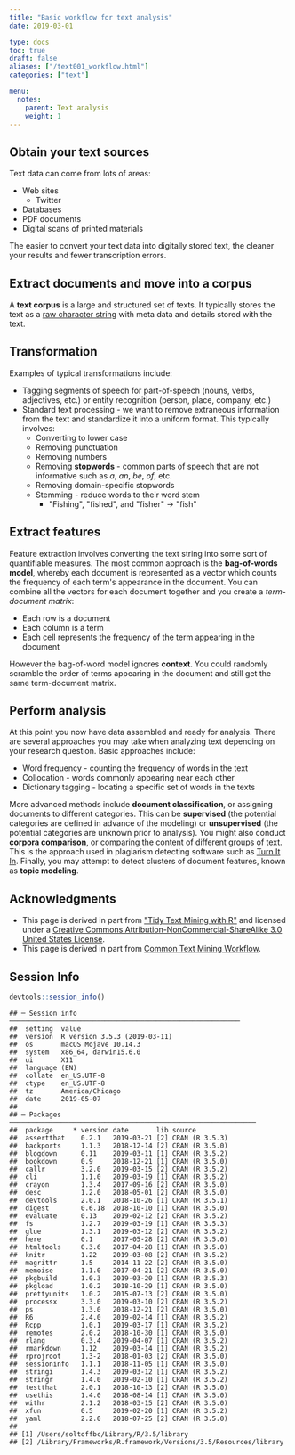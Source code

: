 ```yaml
---
title: "Basic workflow for text analysis"
date: 2019-03-01

type: docs
toc: true
draft: false
aliases: ["/text001_workflow.html"]
categories: ["text"]

menu:
  notes:
    parent: Text analysis
    weight: 1
---
```




## Obtain your text sources

Text data can come from lots of areas:

* Web sites
    * Twitter
* Databases
* PDF documents
* Digital scans of printed materials

The easier to convert your text data into digitally stored text, the cleaner your results and fewer transcription errors.

## Extract documents and move into a corpus

A **text corpus** is a large and structured set of texts. It typically stores the text as a [raw character string](http://r4ds.had.co.nz/strings.html) with meta data and details stored with the text.

## Transformation

Examples of typical transformations include:

* Tagging segments of speech for part-of-speech (nouns, verbs, adjectives, etc.) or entity recognition (person, place, company, etc.)
* Standard text processing - we want to remove extraneous information from the text and standardize it into a uniform format. This typically involves:
    * Converting to lower case
    * Removing punctuation
    * Removing numbers
    * Removing **stopwords** - common parts of speech that are not informative such as *a*, *an*, *be*, *of*, etc.
    * Removing domain-specific stopwords
    * Stemming - reduce words to their word stem
        * "Fishing", "fished", and "fisher" -> "fish"

## Extract features

Feature extraction involves converting the text string into some sort of quantifiable measures. The most common approach is the **bag-of-words model**, whereby each document is represented as a vector which counts the frequency of each term's appearance in the document. You can combine all the vectors for each document together and you create a *term-document matrix*:

* Each row is a document
* Each column is a term
* Each cell represents the frequency of the term appearing in the document

However the bag-of-word model ignores **context**. You could randomly scramble the order of terms appearing in the document and still get the same term-document matrix.

## Perform analysis

At this point you now have data assembled and ready for analysis. There are several approaches you may take when analyzing text depending on your research question. Basic approaches include:

* Word frequency - counting the frequency of words in the text
* Collocation - words commonly appearing near each other
* Dictionary tagging - locating a specific set of words in the texts

More advanced methods include **document classification**, or assigning documents to different categories. This can be **supervised** (the potential categories are defined in advance of the modeling) or **unsupervised** (the potential categories are unknown prior to analysis). You might also conduct **corpora comparison**, or comparing the content of different groups of text. This is the approach used in plagiarism detecting software such as [Turn It In](http://turnitin.com/). Finally, you may attempt to detect clusters of document features, known as **topic modeling**.

## Acknowledgments

* This page is derived in part from ["Tidy Text Mining with R"](http://tidytextmining.com/) and licensed under a [Creative Commons Attribution-NonCommercial-ShareAlike 3.0 United States License](https://creativecommons.org/licenses/by-nc-sa/3.0/us/).
* This page is derived in part from [Common Text Mining Workflow](https://dzone.com/articles/common-text-mining-workflow).

## Session Info



```r
devtools::session_info()
```

```
## ─ Session info ──────────────────────────────────────────────────────────
##  setting  value                       
##  version  R version 3.5.3 (2019-03-11)
##  os       macOS Mojave 10.14.3        
##  system   x86_64, darwin15.6.0        
##  ui       X11                         
##  language (EN)                        
##  collate  en_US.UTF-8                 
##  ctype    en_US.UTF-8                 
##  tz       America/Chicago             
##  date     2019-05-07                  
## 
## ─ Packages ──────────────────────────────────────────────────────────────
##  package     * version date       lib source        
##  assertthat    0.2.1   2019-03-21 [2] CRAN (R 3.5.3)
##  backports     1.1.3   2018-12-14 [2] CRAN (R 3.5.0)
##  blogdown      0.11    2019-03-11 [1] CRAN (R 3.5.2)
##  bookdown      0.9     2018-12-21 [1] CRAN (R 3.5.0)
##  callr         3.2.0   2019-03-15 [2] CRAN (R 3.5.2)
##  cli           1.1.0   2019-03-19 [1] CRAN (R 3.5.2)
##  crayon        1.3.4   2017-09-16 [2] CRAN (R 3.5.0)
##  desc          1.2.0   2018-05-01 [2] CRAN (R 3.5.0)
##  devtools      2.0.1   2018-10-26 [1] CRAN (R 3.5.1)
##  digest        0.6.18  2018-10-10 [1] CRAN (R 3.5.0)
##  evaluate      0.13    2019-02-12 [2] CRAN (R 3.5.2)
##  fs            1.2.7   2019-03-19 [1] CRAN (R 3.5.3)
##  glue          1.3.1   2019-03-12 [2] CRAN (R 3.5.2)
##  here          0.1     2017-05-28 [2] CRAN (R 3.5.0)
##  htmltools     0.3.6   2017-04-28 [1] CRAN (R 3.5.0)
##  knitr         1.22    2019-03-08 [2] CRAN (R 3.5.2)
##  magrittr      1.5     2014-11-22 [2] CRAN (R 3.5.0)
##  memoise       1.1.0   2017-04-21 [2] CRAN (R 3.5.0)
##  pkgbuild      1.0.3   2019-03-20 [1] CRAN (R 3.5.3)
##  pkgload       1.0.2   2018-10-29 [1] CRAN (R 3.5.0)
##  prettyunits   1.0.2   2015-07-13 [2] CRAN (R 3.5.0)
##  processx      3.3.0   2019-03-10 [2] CRAN (R 3.5.2)
##  ps            1.3.0   2018-12-21 [2] CRAN (R 3.5.0)
##  R6            2.4.0   2019-02-14 [1] CRAN (R 3.5.2)
##  Rcpp          1.0.1   2019-03-17 [1] CRAN (R 3.5.2)
##  remotes       2.0.2   2018-10-30 [1] CRAN (R 3.5.0)
##  rlang         0.3.4   2019-04-07 [1] CRAN (R 3.5.2)
##  rmarkdown     1.12    2019-03-14 [1] CRAN (R 3.5.2)
##  rprojroot     1.3-2   2018-01-03 [2] CRAN (R 3.5.0)
##  sessioninfo   1.1.1   2018-11-05 [1] CRAN (R 3.5.0)
##  stringi       1.4.3   2019-03-12 [1] CRAN (R 3.5.2)
##  stringr       1.4.0   2019-02-10 [1] CRAN (R 3.5.2)
##  testthat      2.0.1   2018-10-13 [2] CRAN (R 3.5.0)
##  usethis       1.4.0   2018-08-14 [1] CRAN (R 3.5.0)
##  withr         2.1.2   2018-03-15 [2] CRAN (R 3.5.0)
##  xfun          0.5     2019-02-20 [1] CRAN (R 3.5.2)
##  yaml          2.2.0   2018-07-25 [2] CRAN (R 3.5.0)
## 
## [1] /Users/soltoffbc/Library/R/3.5/library
## [2] /Library/Frameworks/R.framework/Versions/3.5/Resources/library
```
